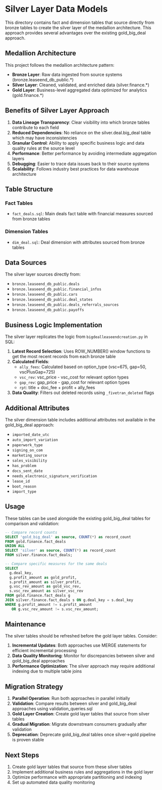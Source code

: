 # Silver Layer Data Models

This directory contains fact and dimension tables that source directly from bronze tables to create the silver layer of the medallion architecture. This approach provides several advantages over the existing gold_big_deal approach.

## Medallion Architecture

This project follows the medallion architecture pattern:

- **Bronze Layer**: Raw data ingested from source systems (bronze.leaseend_db_public.*)
- **Silver Layer**: Cleaned, validated, and enriched data (silver.finance.*)
- **Gold Layer**: Business-level aggregated data optimized for analytics (gold.finance.*)

## Benefits of Silver Layer Approach

1. **Data Lineage Transparency**: Clear visibility into which bronze tables contribute to each field
2. **Reduced Dependencies**: No reliance on the silver.deal.big_deal table which may have inconsistencies
3. **Granular Control**: Ability to apply specific business logic and data quality rules at the source level
4. **Performance**: Better performance by avoiding intermediate aggregation layers
5. **Debugging**: Easier to trace data issues back to their source systems
6. **Scalability**: Follows industry best practices for data warehouse architecture

## Table Structure

### Fact Tables
- `fact_deals.sql`: Main deals fact table with financial measures sourced from bronze tables

### Dimension Tables  
- `dim_deal.sql`: Deal dimension with attributes sourced from bronze tables

## Data Sources

The silver layer sources directly from:
- `bronze.leaseend_db_public.deals`
- `bronze.leaseend_db_public.financial_infos`
- `bronze.leaseend_db_public.cars`
- `bronze.leaseend_db_public.deal_states`
- `bronze.leaseend_db_public.deals_referrals_sources`
- `bronze.leaseend_db_public.payoffs`

## Business Logic Implementation

The silver layer replicates the logic from `bigdealleaseendcreation.py` in SQL:

1. **Latest Record Selection**: Uses ROW_NUMBER() window functions to get the most recent records from each bronze table
2. **Calculated Fields**: 
   - `ally_fees`: Calculated based on option_type (vsc=675, gap=50, vscPlusGap=725)
   - `vsc_rev`: vsc_price - vsc_cost for relevant option types
   - `gap_rev`: gap_price - gap_cost for relevant option types
   - `rpt`: title + doc_fee + profit + ally_fees
3. **Data Quality**: Filters out deleted records using `_fivetran_deleted` flags

## Additional Attributes

The silver dimension table includes additional attributes not available in the gold_big_deal approach:
- `imported_date_utc`
- `auto_import_variation`
- `paperwork_type`
- `signing_on_com`
- `marketing_source`
- `sales_visibility`
- `has_problem`
- `docs_sent_date`
- `needs_electronic_signature_verification`
- `lease_id`
- `boot_reason`
- `import_type`

## Usage

These tables can be used alongside the existing gold_big_deal tables for comparison and validation:

```sql
-- Compare record counts
SELECT 'gold_big_deal' as source, COUNT(*) as record_count 
FROM gold.finance.fact_deals
UNION ALL
SELECT 'silver' as source, COUNT(*) as record_count 
FROM silver.finance.fact_deals;

-- Compare specific measures for the same deals
SELECT 
  g.deal_key,
  g.profit_amount as gold_profit,
  s.profit_amount as silver_profit,
  g.vsc_rev_amount as gold_vsc_rev,
  s.vsc_rev_amount as silver_vsc_rev
FROM gold.finance.fact_deals g
JOIN silver.finance.fact_deals s ON g.deal_key = s.deal_key
WHERE g.profit_amount != s.profit_amount 
   OR g.vsc_rev_amount != s.vsc_rev_amount;
```

## Maintenance

The silver tables should be refreshed before the gold layer tables. Consider:

1. **Incremental Updates**: Both approaches use MERGE statements for efficient incremental processing
2. **Data Quality Monitoring**: Monitor for discrepancies between silver and gold_big_deal approaches
3. **Performance Optimization**: The silver approach may require additional indexing due to multiple table joins

## Migration Strategy

1. **Parallel Operation**: Run both approaches in parallel initially
2. **Validation**: Compare results between silver and gold_big_deal approaches using validation_queries.sql
3. **Gold Layer Creation**: Create gold layer tables that source from silver tables
4. **Gradual Migration**: Migrate downstream consumers gradually after validation
5. **Deprecation**: Deprecate gold_big_deal tables once silver→gold pipeline is proven stable

## Next Steps

1. Create gold layer tables that source from these silver tables
2. Implement additional business rules and aggregations in the gold layer
3. Optimize performance with appropriate partitioning and indexing
4. Set up automated data quality monitoring 